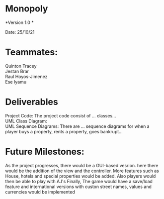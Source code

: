 # Monopoly

*Version 1.0 *

Date: 25/10/21

# Teammates:
Quinton Tracey  
Jestan Brar  
Raul Hoyos-Jimenez  
Ese Iyamu
 
# Deliverables
Project Code:
  The project code consist of ... classes...   
UML Class Diagram:  
UML Sequence Diagrams:
  There are ... sequence diagrams for when a player buys a property, rents a property, goes bankrupt...

# Future Milestones:
As the project progresses, there would be a GUI-based vesrion. here there would be the addition of the view and the controller.
More features such as House, hotels and special properties would be added. Also players would then be able to play with A.I's
Finally, The game would have a save/load feature and international versions with custon street names, values and currencies would be implemented


